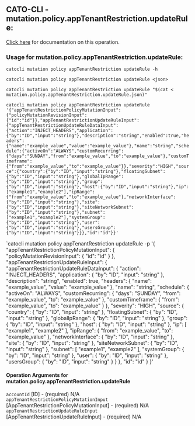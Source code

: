 
## CATO-CLI - mutation.policy.appTenantRestriction.updateRule:
[Click here](https://api.catonetworks.com/documentation/#mutation-mutation.policy.appTenantRestriction.updateRule) for documentation on this operation.

### Usage for mutation.policy.appTenantRestriction.updateRule:

`catocli mutation policy appTenantRestriction updateRule -h`

`catocli mutation policy appTenantRestriction updateRule <json>`

`catocli mutation policy appTenantRestriction updateRule "$(cat < mutation.policy.appTenantRestriction.updateRule.json)"`

`catocli mutation policy appTenantRestriction updateRule '{"appTenantRestrictionPolicyMutationInput":{"policyMutationRevisionInput":{"id":"id"}},"appTenantRestrictionUpdateRuleInput":{"appTenantRestrictionUpdateRuleDataInput":{"action":"INJECT_HEADERS","application":{"by":"ID","input":"string"},"description":"string","enabled":true,"headers":{"name":"example_value","value":"example_value"},"name":"string","schedule":{"activeOn":"ALWAYS","customRecurring":{"days":"SUNDAY","from":"example_value","to":"example_value"},"customTimeframe":{"from":"example_value","to":"example_value"}},"severity":"HIGH","source":{"country":{"by":"ID","input":"string"},"floatingSubnet":{"by":"ID","input":"string"},"globalIpRange":{"by":"ID","input":"string"},"group":{"by":"ID","input":"string"},"host":{"by":"ID","input":"string"},"ip":["example1","example2"],"ipRange":{"from":"example_value","to":"example_value"},"networkInterface":{"by":"ID","input":"string"},"site":{"by":"ID","input":"string"},"siteNetworkSubnet":{"by":"ID","input":"string"},"subnet":["example1","example2"],"systemGroup":{"by":"ID","input":"string"},"user":{"by":"ID","input":"string"},"usersGroup":{"by":"ID","input":"string"}}},"id":"id"}}'`

`catocli mutation policy appTenantRestriction updateRule -p '{
    "appTenantRestrictionPolicyMutationInput": {
        "policyMutationRevisionInput": {
            "id": "id"
        }
    },
    "appTenantRestrictionUpdateRuleInput": {
        "appTenantRestrictionUpdateRuleDataInput": {
            "action": "INJECT_HEADERS",
            "application": {
                "by": "ID",
                "input": "string"
            },
            "description": "string",
            "enabled": true,
            "headers": {
                "name": "example_value",
                "value": "example_value"
            },
            "name": "string",
            "schedule": {
                "activeOn": "ALWAYS",
                "customRecurring": {
                    "days": "SUNDAY",
                    "from": "example_value",
                    "to": "example_value"
                },
                "customTimeframe": {
                    "from": "example_value",
                    "to": "example_value"
                }
            },
            "severity": "HIGH",
            "source": {
                "country": {
                    "by": "ID",
                    "input": "string"
                },
                "floatingSubnet": {
                    "by": "ID",
                    "input": "string"
                },
                "globalIpRange": {
                    "by": "ID",
                    "input": "string"
                },
                "group": {
                    "by": "ID",
                    "input": "string"
                },
                "host": {
                    "by": "ID",
                    "input": "string"
                },
                "ip": [
                    "example1",
                    "example2"
                ],
                "ipRange": {
                    "from": "example_value",
                    "to": "example_value"
                },
                "networkInterface": {
                    "by": "ID",
                    "input": "string"
                },
                "site": {
                    "by": "ID",
                    "input": "string"
                },
                "siteNetworkSubnet": {
                    "by": "ID",
                    "input": "string"
                },
                "subnet": [
                    "example1",
                    "example2"
                ],
                "systemGroup": {
                    "by": "ID",
                    "input": "string"
                },
                "user": {
                    "by": "ID",
                    "input": "string"
                },
                "usersGroup": {
                    "by": "ID",
                    "input": "string"
                }
            }
        },
        "id": "id"
    }
}'


#### Operation Arguments for mutation.policy.appTenantRestriction.updateRule ####

`accountId` [ID] - (required) N/A    
`appTenantRestrictionPolicyMutationInput` [AppTenantRestrictionPolicyMutationInput] - (required) N/A    
`appTenantRestrictionUpdateRuleInput` [AppTenantRestrictionUpdateRuleInput] - (required) N/A    
